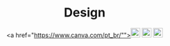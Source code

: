 <div align="center">

# Design

<a href="https://www.canva.com/pt_br/""><img src="https://img.shields.io/badge/Canva-%2300C4CC.svg?logo=Canva&logoColor=white" height="22" alt="Canva"/></a>
<a href="https://www.figma.com"><img src="https://img.shields.io/badge/Figma-%23F24E1E.svg?logo=figma&logoColor=white" height="22" alt="Figma"/></a>
<a href="https://www.gimp.org"><img src="https://img.shields.io/badge/GIMP-657D8B?logo=gimp&logoColor=FFFFFF" height="22" alt="GIMP"/></a>

</div>
